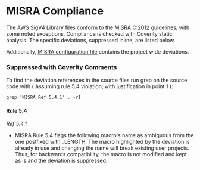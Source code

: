 # MISRA Compliance

The AWS SigV4 Library files conform to the
[MISRA C:2012](https://www.misra.org.uk) guidelines, with some noted exceptions.
Compliance is checked with Coverity static analysis. The specific deviations,
suppressed inline, are listed below.

Additionally,
[MISRA configuration file](https://github.com/aws/SigV4-for-AWS-IoT-embedded-sdk/blob/main/tools/coverity/misra.config)
contains the project wide deviations.

### Suppressed with Coverity Comments

To find the deviation references in the source files run grep on the source code
with ( Assuming rule 5.4 violation; with justification in point 1 ):

```
grep 'MISRA Ref 5.4.1' . -rI
```

#### Rule 5.4

_Ref 5.4.1_

- MISRA Rule 5.4 flags the following macro's name as ambiguous from the one
  postfixed with \_LENGTH. The macro highlighted by the deviation is already in
  use and changing the name will break existing user projects. Thus, for
  backwards compatibility, the macro is not modified and kept as is and the
  deviation is suppressed.
